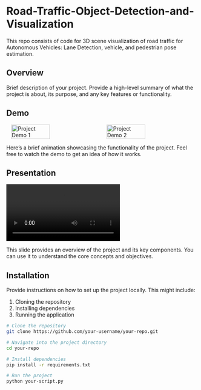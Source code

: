 # Road-Traffic-Object-Detection-and-Visualization

This repo consists of code for 3D scene visualization of road traffic for Autonomous Vehicles: Lane Detection, vehicle, and pedestrian pose estimation.

## Overview

Brief description of your project. Provide a high-level summary of what the project is about, its purpose, and any key features or functionality.

## Demo

<div style="display: flex; justify-content: space-around;">
  <img src="results/scene1_render_gif.gif" alt="Project Demo 1" style="width: 45%;">
  <img src="results/scene7_gif.gif" alt="Project Demo 2" style="width: 45%;">
</div>

Here’s a brief animation showcasing the functionality of the project. Feel free to watch the demo to get an idea of how it works.

## Presentation

![Project Slide](results/EinsteinVision.mp4)

This slide provides an overview of the project and its key components. You can use it to understand the core concepts and objectives.

## Installation

Provide instructions on how to set up the project locally. This might include:

1. Cloning the repository
2. Installing dependencies
3. Running the application

```bash
# Clone the repository
git clone https://github.com/your-username/your-repo.git

# Navigate into the project directory
cd your-repo

# Install dependencies
pip install -r requirements.txt

# Run the project
python your-script.py
